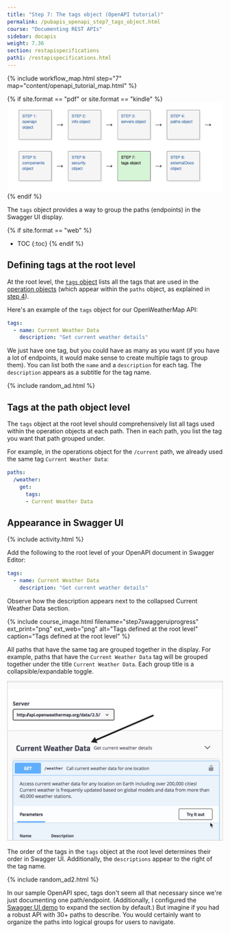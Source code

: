 ```yaml
---
title: "Step 7: The tags object (OpenAPI tutorial)"
permalink: /pubapis_openapi_step7_tags_object.html
course: "Documenting REST APIs"
sidebar: docapis
weight: 7.36
section: restapispecifications
path1: /restapispecifications.html
---
```


{% include workflow_map.html step="7" map="content/openapi_tutorial_map.html"  %}

{% if site.format == "pdf" or site.format == "kindle" %}
<img src="images/openapistep7.png"/>
{% endif %}

The `tags` object provides a way to group the paths (endpoints) in the Swagger UI display.

{% if site.format == "web" %}
* TOC
{:toc}
{% endif %}

## Defining tags at the root level

At the root level, the [`tags` object](https://github.com/OAI/OpenAPI-Specification/blob/master/versions/3.0.1.md#tagObject) lists all the tags that are used in the [operation objects](https://github.com/OAI/OpenAPI-Specification/blob/master/versions/3.0.1.md#operationObject) (which appear within the `paths` object, as explained in [step 4](pubapis_openapi_step4_paths_object.html)).

Here's an example of the `tags` object for our OpenWeatherMap API:

```yaml
tags:
  - name: Current Weather Data
    description: "Get current weather details"
```

We just have one tag, but you could have as many as you want (if you have a lot of endpoints, it would make sense to create multiple tags to group them). You can list both the `name` and a `description` for each tag. The `description` appears as a subtitle for the tag name.

{% include random_ad.html %}

## Tags at the path object level

The `tags` object at the root level should comprehensively list all tags used within the operation objects at each path. Then in each path, you list the tag you want that path grouped under.

For example, in the operations object for the `/current` path, we already used the same tag `Current Weather Data`:

```yaml
paths:
  /weather:
    get:
      tags:
      - Current Weather Data
```

## Appearance in Swagger UI

{% include activity.html %}

Add the following to the root level of your OpenAPI document in Swagger Editor:

```yaml
tags:
  - name: Current Weather Data
    description: "Get current weather details"
```

Observe how the description appears next to the collapsed Current Weather Data section.

{% include course_image.html filename="step7swaggeruiprogress" ext_print="png" ext_web="png" alt="Tags defined at the root level" caption="Tags defined at the root level" %}

All paths that have the same tag are grouped together in the display. For example, paths that have the `Current Weather Data` tag will be grouped together under the title `Current Weather Data`. Each group title is a collapsible/expandable toggle.

<a href="https://idratherbewriting.com/learnapidoc/assets/files/swagger/index.html" class="noExtIcon"><img src="images/openapitutorial_tags.png" class="medium" /></a>

The order of the tags in the `tags` object at the root level determines their order in Swagger UI. Additionally, the `descriptions` appear to the right of the tag name.

{% include random_ad2.html %}

In our sample OpenAPI spec, tags don't seem all that necessary since we're just documenting one path/endpoint. (Additionally, I configured the [Swagger UI demo](pubapis_swagger_demo.html) to expand the section by default.) But imagine if you had a robust API with 30+ paths to describe. You would certainly want to organize the paths into logical groups for users to navigate.
